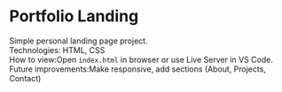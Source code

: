 # Portfolio Landing

Simple personal landing page project.  
Technologies: HTML, CSS  
How to view:Open `index.html` in browser or use Live Server in VS Code.  
Future improvements:Make responsive, add sections (About, Projects, Contact)  
